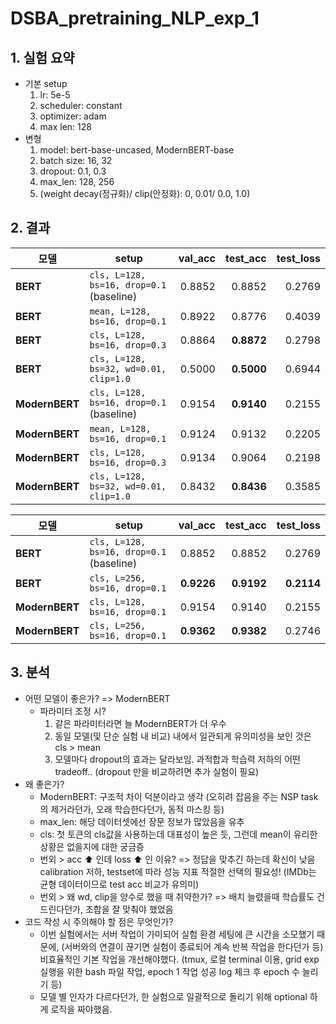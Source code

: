 # DSBA_pretraining_NLP_exp_1

## 1. 실험 요약
- 기본 setup
  1. lr: 5e-5
  2. scheduler: constant
  3. optimizer: adam
  4. max len: 128
- 변형
  1. model: bert-base-uncased, ModernBERT-base
  2. batch size: 16, 32
  3. dropout: 0.1, 0.3
  4. max_len: 128, 256
  5. (weight decay(정규화)/ clip(안정화): 0, 0.01/ 0.0, 1.0)

    
## 2. 결과

| 모델             | setup                             |   val\_acc |  test\_acc | test\_loss |
| -------------- | -------------------------------------- | ---------: | ---------: | ---------: |
| **BERT**       | `cls, L=128, bs=16, drop=0.1` (baseline)  |     0.8852 |     0.8852 |     0.2769 |
| **BERT**       | `mean, L=128, bs=16, drop=0.1`         |     0.8922 |     0.8776 |     0.4039 |
| **BERT**       | `cls, L=128, bs=16, drop=0.3`          |     0.8864 | **0.8872** |     0.2798 |
| **BERT**       | `cls, L=128, bs=32, wd=0.01, clip=1.0` |     0.5000 | **0.5000** |     0.6944 |
| **ModernBERT** | `cls, L=128, bs=16, drop=0.1` (baseline)  |     0.9154 | **0.9140** |     0.2155 |
| **ModernBERT** | `mean, L=128, bs=16, drop=0.1`         |     0.9124 |     0.9132 |     0.2205 |
| **ModernBERT** | `cls, L=128, bs=16, drop=0.3`          |     0.9134 |     0.9064 |     0.2198 |
| **ModernBERT** | `cls, L=128, bs=32, wd=0.01, clip=1.0` |     0.8432 | **0.8436** |     0.3585 |

| 모델             | setup                             |   val\_acc |  test\_acc | test\_loss |
| -------------- | -------------------------------------- | ---------: | ---------: | ---------: |
| **BERT**       | `cls, L=128, bs=16, drop=0.1` (baseline)  |     0.8852 |     0.8852 |     0.2769 |
| **BERT**       | `cls, L=256, bs=16, drop=0.1`          | **0.9226** | **0.9192** | **0.2114** |
| **ModernBERT** | `cls, L=128, bs=16, drop=0.1`          |     0.9154 |     0.9140 |     0.2155 |
| **ModernBERT** | `cls, L=256, bs=16, drop=0.1`          | **0.9362** | **0.9382** |     0.2746 |

## 3. 분석
- 어떤 모델이 좋은가? => ModernBERT
  - 파라미터 조정 시?
    1. 같은 파라미터라면 늘 ModernBERT가 더 우수
    2. 동일 모델(및 단순 실험 내 비교) 내에서 일관되게 유의미성을 보인 것은 cls > mean
    4. 모델마다 dropout의 효과는 달라보임. 과적합과 학습력 저하의 어떤 tradeoff.. (dropout 만을 비교하려면 추가 실험이 필요)
- 왜 좋은가?
  - ModernBERT: 구조적 차이 덕분이라고 생각 (오히려 잡음을 주는 NSP task의 제거라던가, 오래 학습한다던가, 동적 마스킹 등)
  - max_len: 해당 데이터셋에선 장문 정보가 많았음을 유추
  - cls: 첫 토큰의 cls값을 사용하는데 대표성이 높은 듯, 그런데 mean이 유리한 상황은 없을지에 대한 궁금증
  - 번외 > acc ⬆️ 인데 loss ⬆️ 인 이유? => 정답을 맞추긴 하는데 확신이 낮음 calibration 저하, testset에 따라 성능 지표 적절한 선택의 필요성! (IMDb는 균형 데이터이므로 test acc 비교가 유의미)
  - 번외 > 왜 wd, clip을 양수로 했을 때 취약한가? => 배치 늘렸을때 학습률도 건드린다던가, 조합을 잘 맞춰야 했었음
- 코드 작성 시 주의해야 할 점은 무엇인가?
  - 이번 실험에서는 서버 작업이 가미되어 실험 환경 세팅에 큰 시간을 소모했기 때문에, (서버와의 연결이 끊기면 실험이 종료되어 계속 반복 작업을 한다던가 등) 비효율적인 기본 작업을 개선해야했다.
  (tmux, 로컬 terminal 이용, grid exp 실행을 위한 bash 파일 작업, epoch 1 작업 성공 log 체크 후 epoch 수 늘리기 등)
  - 모델 별 인자가 다르다던가, 한 실험으로 일괄적으로 돌리기 위해 optional 하게 로직을 짜야했음.
